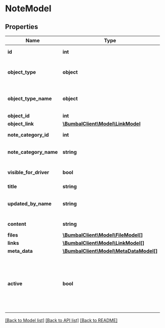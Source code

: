 # NoteModel

## Properties
Name | Type | Description | Notes
------------ | ------------- | ------------- | -------------
**id** | **int** | Unique Identifier | [optional] 
**object_type** | **object** | Object type IDs available for this note | [optional] 
**object_type_name** | **object** | Object type names available for this note | [optional] 
**object_id** | **int** | Object ID | [optional] 
**object_link** | [**\BumbalClient\Model\LinkModel**](LinkModel.md) |  | [optional] 
**note_category_id** | **int** | Note category id | [optional] 
**note_category_name** | **string** | Note category name | [optional] 
**visible_for_driver** | **bool** | Notition is visible in driver App | [optional] 
**title** | **string** | Note title | [optional] 
**updated_by_name** | **string** | Note updated by user full name | [optional] 
**content** | **string** | Note content | [optional] 
**files** | [**\BumbalClient\Model\FileModel[]**](FileModel.md) |  | [optional] 
**links** | [**\BumbalClient\Model\LinkModel[]**](LinkModel.md) |  | [optional] 
**meta_data** | [**\BumbalClient\Model\MetaDataModel[]**](MetaDataModel.md) |  | [optional] 
**active** | **bool** | if active&#x3D;0: note has been removed and is no longer visible in any bumbal interface | [optional] 

[[Back to Model list]](../README.md#documentation-for-models) [[Back to API list]](../README.md#documentation-for-api-endpoints) [[Back to README]](../README.md)


